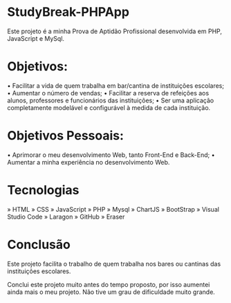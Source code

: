 # StudyBreak-PHPApp
 Este projeto é a minha Prova de Aptidão Profissional desenvolvida em PHP, JavaScript e MySql.

# Objetivos:
 • Facilitar a vida de quem trabalha em bar/cantina de instituições escolares;
 • Aumentar o número de vendas;
 • Facilitar a reserva de refeições aos alunos, professores e funcionários das instituições;
 • Ser uma aplicação completamente modelável e configurável à medida de cada instituição.

# Objetivos Pessoais:
 • Aprimorar o meu desenvolvimento Web, tanto Front-End e Back-End;
 • Aumentar a minha experiência no desenvolvimento Web.

# Tecnologias
 » HTML
 » CSS
 » JavaScript
 » PHP
 » Mysql
 » ChartJS
 » BootStrap
 » Visual Studio Code
 » Laragon
 » GitHub
 » Eraser

# Conclusão
 Este projeto facilita o trabalho de quem trabalha nos bares ou cantinas das instituições escolares.

 Conclui este projeto muito antes do tempo proposto, por isso aumentei ainda mais o meu projeto. 
 Não tive um grau de dificuldade muito grande.
